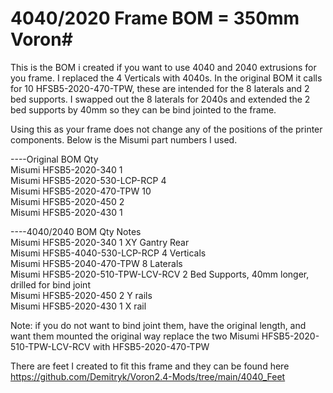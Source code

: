
# 4040/2020 Frame BOM = 350mm Voron#
This is the BOM i created if you want to use 4040 and 2040 extrusions for you frame. I replaced the 4 Verticals with 4040s. In the original BOM it calls for 10 HFSB5-2020-470-TPW, these are intended for the 8 laterals and 2 bed supports. I swapped out the 8 laterals for 2040s and extended the 2 bed supports by 40mm so they can be bind jointed to the frame.  

Using this as your frame does not change any of the positions of the printer components. Below is the Misumi part numbers I used. 


----Original BOM 	                Qty  
Misumi HFSB5-2020-340	            1  
Misumi HFSB5-2020-530-LCP-RCP	    4  
Misumi HFSB5-2020-470-TPW	        10 	   
Misumi HFSB5-2020-450	            2  
Misumi HFSB5-2020-430	            1  


----4040/2040 BOM	                  Qty	          Notes  
Misumi HFSB5-2020-340	              1	            XY Gantry Rear  
Misumi HFSB5-4040-530-LCP-RCP	      4	            Verticals  
Misumi HFSB5-2040-470-TPW	          8	            Laterals   
Misumi HFSB5-2020-510-TPW-LCV-RCV	  2	            Bed Supports, 40mm longer, drilled for bind joint    
Misumi HFSB5-2020-450	              2	            Y rails  
Misumi HFSB5-2020-430	              1	            X rail  
  
  
Note: if you do not want to bind joint them, have the original length, and want them mounted the original way
replace the two Misumi HFSB5-2020-510-TPW-LCV-RCV with HFSB5-2020-470-TPW  
  
  
  
There are feet I created to fit this frame and they can be found here  
https://github.com/Demitryk/Voron2.4-Mods/tree/main/4040_Feet
